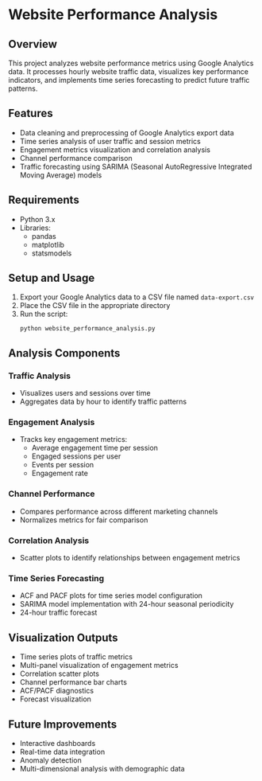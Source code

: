 # Website Performance Analysis

## Overview
This project analyzes website performance metrics using Google Analytics data. It processes hourly website traffic data, visualizes key performance indicators, and implements time series forecasting to predict future traffic patterns.

## Features
- Data cleaning and preprocessing of Google Analytics export data
- Time series analysis of user traffic and session metrics
- Engagement metrics visualization and correlation analysis
- Channel performance comparison
- Traffic forecasting using SARIMA (Seasonal AutoRegressive Integrated Moving Average) models

## Requirements
- Python 3.x
- Libraries:
  - pandas
  - matplotlib
  - statsmodels

## Setup and Usage
1. Export your Google Analytics data to a CSV file named `data-export.csv`
2. Place the CSV file in the appropriate directory
3. Run the script:
   ```
   python website_performance_analysis.py
   ```

## Analysis Components

### Traffic Analysis
- Visualizes users and sessions over time
- Aggregates data by hour to identify traffic patterns

### Engagement Analysis
- Tracks key engagement metrics:
  - Average engagement time per session
  - Engaged sessions per user
  - Events per session
  - Engagement rate

### Channel Performance
- Compares performance across different marketing channels
- Normalizes metrics for fair comparison

### Correlation Analysis
- Scatter plots to identify relationships between engagement metrics

### Time Series Forecasting
- ACF and PACF plots for time series model configuration
- SARIMA model implementation with 24-hour seasonal periodicity
- 24-hour traffic forecast

## Visualization Outputs
- Time series plots of traffic metrics
- Multi-panel visualization of engagement metrics
- Correlation scatter plots
- Channel performance bar charts
- ACF/PACF diagnostics
- Forecast visualization

## Future Improvements
- Interactive dashboards
- Real-time data integration
- Anomaly detection
- Multi-dimensional analysis with demographic data
